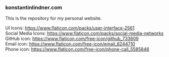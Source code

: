 ### konstantinlindner.com

This is the repository for my personal website.

UI Icons: https://www.flaticon.com/packs/user-interface-2561
</br>
Social Media Icons: https://www.flaticon.com/packs/social-media-networks
<br/>
GitHub icon: https://www.flaticon.com/free-icon/github_733609
<br/>
Email icon: https://www.flaticon.com/free-icon/email_6244710
<br/>
Phone icon: https://www.flaticon.com/free-icon/phone-call_5585846
